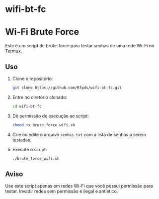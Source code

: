 # wifi-bt-fc
# Wi-Fi Brute Force

Este é um script de brute-force para testar senhas de uma rede Wi-Fi no Termux.

## Uso

1. Clone o repositório:

    ```sh
    git clone https://github.com/Rfpds/wifi-bt-fc.git
    ```

2. Entre no diretório clonado:

    ```sh
    cd wifi-bt-fc
    ```

3. Dê permissão de execução ao script:

    ```sh
    chmod +x brute_force_wifi.sh
    ```

4. Crie ou edite o arquivo `senhas.txt` com a lista de senhas a serem testadas.

5. Execute o script:

    ```sh
    ./brute_force_wifi.sh
    ```

## Aviso

Use este script apenas em redes Wi-Fi que você possui permissão para testar. Invadir redes sem permissão é ilegal e antiético.
